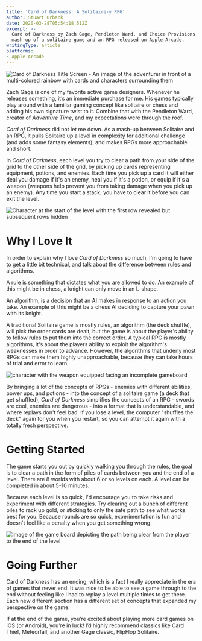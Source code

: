 ```yaml
---
title: 'Card of Darkness: A Solitaire-y RPG'
author: Stuart Urback
date: 2020-03-28T05:54:18.512Z
excerpt: >-
  Card of Darkness by Zach Gage, Pendleton Ward, and Choice Provisions is a
  mash-up of a solitaire game and an RPG released on Apple Arcade.
writingType: article
platforms:
- Apple Arcade
---
```

![Card of Darkness Title Screen - An image of the adventurer in front of a multi-colored rainbow with cards and characters surrounding them](/static/img/screenshot-2020-03-27-at-11.51.10-pm.webp "Title Screen")

Zach Gage is one of my favorite active game designers. Whenever he releases something, it’s an immediate purchase for me. His games typically play around with a familiar gaming concept like solitaire or chess and adding his own signature twist to it. Combine that with the Pendleton Ward, creator of *Adventure Time*, and my expectations were through the roof.

*Card of Darkness* did not let me down. As a mash-up between Solitaire and an RPG, it pulls Solitaire up a level in complexity for additional challenge (and adds some fantasy elements), and makes RPGs more approachable and short.  

In *Card of Darkness*, each level you try to clear a path from your side of the grid to the other side of the grid, by picking up cards representing equipment, potions, and enemies.  Each time you pick up a card it will either deal you damage if it's an enemy, heal you if it's a potion, or equip if it's a weapon (weapons help prevent you from taking damage when you pick up an enemy). Any time you start a stack, you have to clear it before you can exit the level.  

![Character at the start of the level with the first row revealed but subsequent rows hidden](/static/img/screenshot-2020-03-27-at-11.51.39-pm.webp "Example of the Start of a Level")

# Why I Love It

In order to explain why I love *Card of Darkness* so much, I'm going to have to get a little bit technical, and talk about the difference between rules and algorithms.

A rule is something that dictates what you are allowed to do. An example of this might be in chess, a knight can only move in an L-shape.

An algorithm, is a decision that an AI makes in response to an action you take. An example of this might be a chess AI deciding to capture your pawn with its knight.

A traditional Solitaire game is mostly rules, an algorithm (the deck shuffle), will pick the order cards are dealt, but the game is about the player's ability to follow rules to put them into the correct order. A typical RPG is mostly algorithms, it's about the players ability to exploit the algorithm's weaknesses in order to advance. However, the algorithms that underly most RPGs can make them highly unapproachable, because they can take hours of trial and error to learn.

![character with the weapon equipped facing an incomplete gameboard](/static/img/screenshot-2020-03-27-at-11.52.07-pm.webp "Character with Weapon Equipped - Level Incomplete")

By bringing a lot of the concepts of RPGs - enemies with different abilities, power ups, and potions - into the concept of a solitaire game (a deck that get shuffled), *Card of Darkness* simplifies the concepts of an RPG - swords are cool, enemies are dangerous - into a format that is understandable, and where replays don't feel bad. If you lose a level, the computer "shuffles the deck" again for you when you restart, so you can attempt it again with a totally fresh perspective.

# Getting Started

The game starts you out by quickly walking you through the rules, the goal is to clear a path in the form of piles of cards between you and the end of a level. There are 8 worlds with about 6 or so levels on each. A level can be completed in about 5-10 minutes. 

Because each level is so quick, I'd encourage you to take risks and experiment with different strategies.  Try clearing out a bunch of different piles to rack up gold, or sticking to only the safe path to see what works best for you.  Because rounds are so quick, experimentation is fun and doesn't feel like a penalty when you get something wrong. 

![image of the game board depicting the path being clear from the player to the end of the level](/static/img/screenshot-2020-03-27-at-11.52.30-pm.webp "Path Clear!")

# Going Further

Card of Darkness has an ending, which is a fact I really appreciate in the era of games that never end. It was nice to be able to see a game through to the end without feeling like I had to replay a level multiple times to get there. Each new different section has a different set of concepts that expanded my perspective on the game.

If at the end of the game, you’re excited about playing more card games on iOS (or Android), you’re in luck! I’d highly recommend classics like Card Thief, Meteorfall, and another Gage classic, FlipFlop Solitaire.

